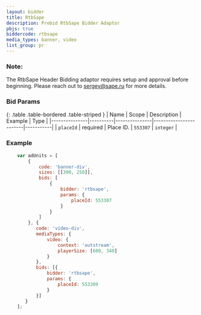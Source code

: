 ```yaml
---
layout: bidder
title: RtbSape
description: Prebid RtbSape Bidder Adaptor
pbjs: true
biddercode: rtbsape
media_types: banner, video
list_group: pr
---
```


### Note:

The RtbSape Header Bidding adaptor requires setup and approval before beginning. Please reach out to <sergey@sape.ru> for more details.


### Bid Params

{: .table .table-bordered .table-striped }
| Name          | Scope    | Description   | Example                | Type      |
|---------------|----------|---------------|------------------------|-----------|
| `placeId`     | required | Place ID.     | `553307`               | `integer` |

### Example

```javascript
    var adUnits = [
        {
            code: 'banner-div',
            sizes: [[300, 250]],
            bids: [
                {
                    bidder: 'rtbsape',
                    params: {
                        placeId: 553307
                    }
                }
            ]
        }, {
           code: 'video-div',
           mediaTypes: {
               video: {
                   context: 'outstream',
                   playerSize: [600, 340]
               }
           },
           bids: [{
               bidder: 'rtbsape',
               params: {
                   placeId: 553309
               }
           }]
       }
    ];
```

